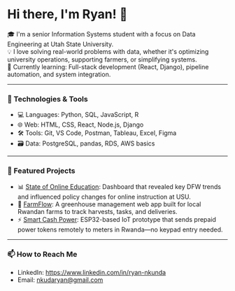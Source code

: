# Hi there, I'm Ryan! 👋

🎓 I'm a senior Information Systems student with a focus on Data Engineering at Utah State University.  
💡 I love solving real-world problems with data, whether it's optimizing university operations, supporting farmers, or simplifying systems.  
🌱 Currently learning: Full-stack development (React, Django), pipeline automation, and system integration.  

---

### 🔧 Technologies & Tools

- 💻 Languages: Python, SQL, JavaScript, R  
- 🌐 Web: HTML, CSS, React, Node.js, Django  
- 🛠️ Tools: Git, VS Code, Postman, Tableau, Excel, Figma  
- 🗃️ Data: PostgreSQL, pandas, RDS, AWS basics

---

### 📌 Featured Projects

- 📊 [State of Online Education](https://github.com/yourusername/online-education-dashboard): Dashboard that revealed key DFW trends and influenced policy changes for online instruction at USU.  
- 🌾 [FarmFlow](https://github.com/yourusername/farmflow): A greenhouse management web app built for local Rwandan farms to track harvests, tasks, and deliveries.  
- ⚡ [Smart Cash Power](https://github.com/yourusername/smart-cash-power): ESP32-based IoT prototype that sends prepaid power tokens remotely to meters in Rwanda—no keypad entry needed.

---

### 📫 How to Reach Me

- LinkedIn: https://www.linkedin.com/in/ryan-nkunda
- Email: nkudaryan@gmail.com
